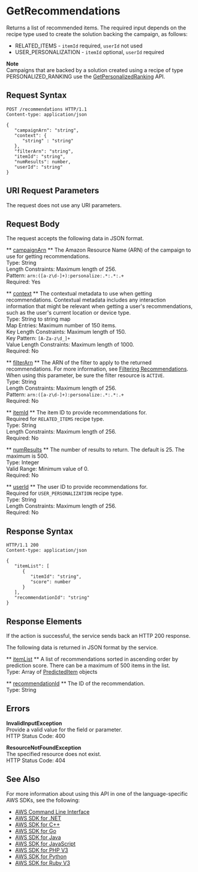 # GetRecommendations<a name="API_RS_GetRecommendations"></a>

Returns a list of recommended items\. The required input depends on the recipe type used to create the solution backing the campaign, as follows:
+ RELATED\_ITEMS \- `itemId` required, `userId` not used
+ USER\_PERSONALIZATION \- `itemId` optional, `userId` required

**Note**  
Campaigns that are backed by a solution created using a recipe of type PERSONALIZED\_RANKING use the [GetPersonalizedRanking](API_RS_GetPersonalizedRanking.md) API\.

## Request Syntax<a name="API_RS_GetRecommendations_RequestSyntax"></a>

```
POST /recommendations HTTP/1.1
Content-type: application/json

{
   "campaignArn": "string",
   "context": { 
      "string" : "string" 
   },
   "filterArn": "string",
   "itemId": "string",
   "numResults": number,
   "userId": "string"
}
```

## URI Request Parameters<a name="API_RS_GetRecommendations_RequestParameters"></a>

The request does not use any URI parameters\.

## Request Body<a name="API_RS_GetRecommendations_RequestBody"></a>

The request accepts the following data in JSON format\.

 ** [campaignArn](#API_RS_GetRecommendations_RequestSyntax) **   <a name="personalize-RS_GetRecommendations-request-campaignArn"></a>
The Amazon Resource Name \(ARN\) of the campaign to use for getting recommendations\.  
Type: String  
Length Constraints: Maximum length of 256\.  
Pattern: `arn:([a-z\d-]+):personalize:.*:.*:.+`   
Required: Yes

 ** [context](#API_RS_GetRecommendations_RequestSyntax) **   <a name="personalize-RS_GetRecommendations-request-context"></a>
The contextual metadata to use when getting recommendations\. Contextual metadata includes any interaction information that might be relevant when getting a user's recommendations, such as the user's current location or device type\.  
Type: String to string map  
Map Entries: Maximum number of 150 items\.  
Key Length Constraints: Maximum length of 150\.  
Key Pattern: `[A-Za-z\d_]+`   
Value Length Constraints: Maximum length of 1000\.  
Required: No

 ** [filterArn](#API_RS_GetRecommendations_RequestSyntax) **   <a name="personalize-RS_GetRecommendations-request-filterArn"></a>
The ARN of the filter to apply to the returned recommendations\. For more information, see [Filtering Recommendations](https://docs.aws.amazon.com/personalize/latest/dg/filter.html)\.  
When using this parameter, be sure the filter resource is `ACTIVE`\.  
Type: String  
Length Constraints: Maximum length of 256\.  
Pattern: `arn:([a-z\d-]+):personalize:.*:.*:.+`   
Required: No

 ** [itemId](#API_RS_GetRecommendations_RequestSyntax) **   <a name="personalize-RS_GetRecommendations-request-itemId"></a>
The item ID to provide recommendations for\.  
Required for `RELATED_ITEMS` recipe type\.  
Type: String  
Length Constraints: Maximum length of 256\.  
Required: No

 ** [numResults](#API_RS_GetRecommendations_RequestSyntax) **   <a name="personalize-RS_GetRecommendations-request-numResults"></a>
The number of results to return\. The default is 25\. The maximum is 500\.  
Type: Integer  
Valid Range: Minimum value of 0\.  
Required: No

 ** [userId](#API_RS_GetRecommendations_RequestSyntax) **   <a name="personalize-RS_GetRecommendations-request-userId"></a>
The user ID to provide recommendations for\.  
Required for `USER_PERSONALIZATION` recipe type\.  
Type: String  
Length Constraints: Maximum length of 256\.  
Required: No

## Response Syntax<a name="API_RS_GetRecommendations_ResponseSyntax"></a>

```
HTTP/1.1 200
Content-type: application/json

{
   "itemList": [ 
      { 
         "itemId": "string",
         "score": number
      }
   ],
   "recommendationId": "string"
}
```

## Response Elements<a name="API_RS_GetRecommendations_ResponseElements"></a>

If the action is successful, the service sends back an HTTP 200 response\.

The following data is returned in JSON format by the service\.

 ** [itemList](#API_RS_GetRecommendations_ResponseSyntax) **   <a name="personalize-RS_GetRecommendations-response-itemList"></a>
A list of recommendations sorted in ascending order by prediction score\. There can be a maximum of 500 items in the list\.  
Type: Array of [PredictedItem](API_RS_PredictedItem.md) objects

 ** [recommendationId](#API_RS_GetRecommendations_ResponseSyntax) **   <a name="personalize-RS_GetRecommendations-response-recommendationId"></a>
The ID of the recommendation\.  
Type: String

## Errors<a name="API_RS_GetRecommendations_Errors"></a>

 **InvalidInputException**   
Provide a valid value for the field or parameter\.  
HTTP Status Code: 400

 **ResourceNotFoundException**   
The specified resource does not exist\.  
HTTP Status Code: 404

## See Also<a name="API_RS_GetRecommendations_SeeAlso"></a>

For more information about using this API in one of the language\-specific AWS SDKs, see the following:
+  [AWS Command Line Interface](https://docs.aws.amazon.com/goto/aws-cli/personalize-runtime-2018-05-22/GetRecommendations) 
+  [AWS SDK for \.NET](https://docs.aws.amazon.com/goto/DotNetSDKV3/personalize-runtime-2018-05-22/GetRecommendations) 
+  [AWS SDK for C\+\+](https://docs.aws.amazon.com/goto/SdkForCpp/personalize-runtime-2018-05-22/GetRecommendations) 
+  [AWS SDK for Go](https://docs.aws.amazon.com/goto/SdkForGoV1/personalize-runtime-2018-05-22/GetRecommendations) 
+  [AWS SDK for Java](https://docs.aws.amazon.com/goto/SdkForJava/personalize-runtime-2018-05-22/GetRecommendations) 
+  [AWS SDK for JavaScript](https://docs.aws.amazon.com/goto/AWSJavaScriptSDK/personalize-runtime-2018-05-22/GetRecommendations) 
+  [AWS SDK for PHP V3](https://docs.aws.amazon.com/goto/SdkForPHPV3/personalize-runtime-2018-05-22/GetRecommendations) 
+  [AWS SDK for Python](https://docs.aws.amazon.com/goto/boto3/personalize-runtime-2018-05-22/GetRecommendations) 
+  [AWS SDK for Ruby V3](https://docs.aws.amazon.com/goto/SdkForRubyV3/personalize-runtime-2018-05-22/GetRecommendations) 